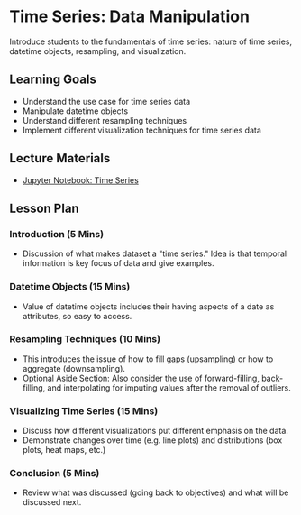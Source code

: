 # Time Series: Data Manipulation

Introduce students to the fundamentals of time series: nature of time series, datetime objects, resampling, and visualization.

## Learning Goals

- Understand the use case for time series data
- Manipulate datetime objects
- Understand different resampling techniques
- Implement different visualization techniques for time series data

## Lecture Materials

- [Jupyter Notebook: Time Series](time_series.ipynb)

## Lesson Plan

### Introduction (5 Mins)

* Discussion of what makes dataset a "time series." Idea is that temporal information is key focus of data and give examples. 

### Datetime Objects (15 Mins)

* Value of datetime objects includes their having aspects of a date as attributes, so easy to access.

### Resampling Techniques (10 Mins)

* This introduces the issue of how to fill gaps (upsampling) or how to aggregate (downsampling). 
* Optional Aside Section: Also consider the use of forward-filling, back-filling, and interpolating for imputing values after the removal of outliers.

### Visualizing Time Series (15 Mins)

* Discuss how different visualizations put different emphasis on the data.
* Demonstrate changes over time (e.g. line plots) and distributions (box plots, heat maps, etc.)

### Conclusion (5 Mins)

* Review what was discussed (going back to objectives) and what will be discussed next.
